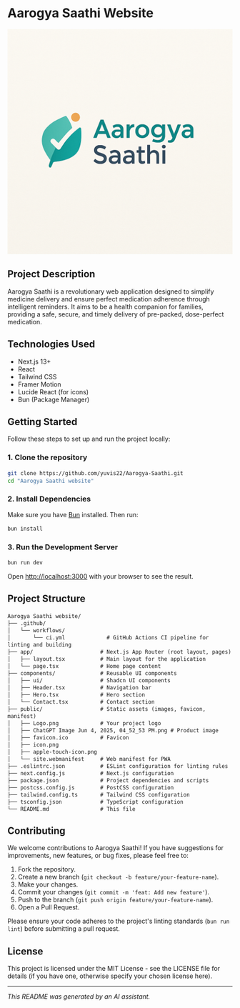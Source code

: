 # Aarogya Saathi Website

![Aarogya Saathi Logo](public/Logo.png)

## Project Description

Aarogya Saathi is a revolutionary web application designed to simplify medicine delivery and ensure perfect medication adherence through intelligent reminders. It aims to be a health companion for families, providing a safe, secure, and timely delivery of pre-packed, dose-perfect medication.

## Technologies Used

- Next.js 13+
- React
- Tailwind CSS
- Framer Motion
- Lucide React (for icons)
- Bun (Package Manager)

## Getting Started

Follow these steps to set up and run the project locally:

### 1. Clone the repository

```bash
git clone https://github.com/yuvis22/Aarogya-Saathi.git
cd "Aarogya Saathi website"
```

### 2. Install Dependencies

Make sure you have [Bun](https://bun.sh/docs/installation) installed. Then run:

```bash
bun install
```

### 3. Run the Development Server

```bash
bun run dev
```

Open [http://localhost:3000](http://localhost:3000) with your browser to see the result.

## Project Structure

```
Aarogya Saathi website/
├── .github/
│   └── workflows/
│       └── ci.yml             # GitHub Actions CI pipeline for linting and building
├── app/                     # Next.js App Router (root layout, pages)
│   ├── layout.tsx           # Main layout for the application
│   └── page.tsx             # Home page content
├── components/              # Reusable UI components
│   ├── ui/                  # Shadcn UI components
│   ├── Header.tsx           # Navigation bar
│   ├── Hero.tsx             # Hero section
│   └── Contact.tsx          # Contact section
├── public/                  # Static assets (images, favicon, manifest)
│   ├── Logo.png             # Your project logo
│   ├── ChatGPT Image Jun 4, 2025, 04_52_53 PM.png # Product image
│   ├── favicon.ico          # Favicon
│   ├── icon.png
│   ├── apple-touch-icon.png
│   └── site.webmanifest     # Web manifest for PWA
├── .eslintrc.json           # ESLint configuration for linting rules
├── next.config.js           # Next.js configuration
├── package.json             # Project dependencies and scripts
├── postcss.config.js        # PostCSS configuration
├── tailwind.config.ts       # Tailwind CSS configuration
├── tsconfig.json            # TypeScript configuration
└── README.md                # This file
```

## Contributing

We welcome contributions to Aarogya Saathi! If you have suggestions for improvements, new features, or bug fixes, please feel free to:

1.  Fork the repository.
2.  Create a new branch (`git checkout -b feature/your-feature-name`).
3.  Make your changes.
4.  Commit your changes (`git commit -m 'feat: Add new feature'`).
5.  Push to the branch (`git push origin feature/your-feature-name`).
6.  Open a Pull Request.

Please ensure your code adheres to the project's linting standards (`bun run lint`) before submitting a pull request.

## License

This project is licensed under the MIT License - see the LICENSE file for details (if you have one, otherwise specify your chosen license here).

---

_This README was generated by an AI assistant._
